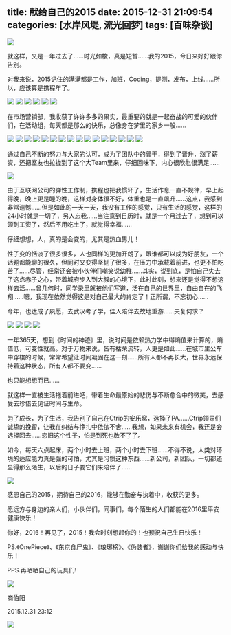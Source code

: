 title: 献给自己的2015
date: 2015-12-31 21:09:54
categories: [水岸风堤, 流光回梦]
tags: [百味杂谈]
---
![](/img/2015/sky.jpg)

就这样，又是一年过去了……时光如梭，真是短暂……我的2015，今日来好好跟你告别。

对我来说，2015记住的满满都是工作，加班，Coding，提测，发布，上线……所以，应该算是携程年了。

![](/img/2015/ctrip_00.jpg)
![](/img/2015/ctrip_01.jpg)
![](/img/2015/ctrip_08.jpg)
![](/img/2015/ctrip_12.jpg)
![](/img/2015/ctrip_21.jpg)
![](/img/2015/ctrip_100.jpg)

在市场营销部，我收获了许许多多的果实，最重要的就是一起奋战的可爱的伙伴们，在活动组，每天都是那么的快乐，总像身在梦里的家乡一般……

![](/img/2015/guys_00.jpg)
![](/img/2015/guys_01.jpg)
![](/img/2015/guys_02.jpg)
![](/img/2015/guys_03.jpg)
![](/img/2015/guys_04.jpg)
![](/img/2015/guys_05.jpg)
![](/img/2015/guys_10.jpg)
![](/img/2015/guys_12.jpg)
![](/img/2015/guys_15.jpg)
![](/img/2015/guys_17.jpg)
![](/img/2015/guys_19.jpg)
![](/img/2015/guys_20.jpg)
![](/img/2015/guys_21.jpg)
![](/img/2015/guys_23.jpg)
![](/img/2015/guys_25.jpg)
![](/img/2015/guys_99.jpg)

通过自己不断的努力与大家的认可，成为了团队中的骨干，得到了晋升，涨了薪资，还把室友也拉拢到了这个大Team里来，仔细回味下，内心很欣慰很满足……

![](/img/2015/works.jpg)

由于互联网公司的弹性工作制，携程也把我惯坏了，生活作息一直不规律，早上起得晚，晚上更是睡的晚，这样对身体很不好，体重也是一直飙升……这点，我感到非常遗憾……但是如此的一天一天，我没有工作的感觉，只有生活的感觉，这样的24小时就是一切了，另人忘我……当注意到日历时，就是一个月过去了，想到可以领到工资了，然后不用吃土了，就觉得幸福……

仔细想想，人，真的是会变的，尤其是热血男儿！

性子变的恬淡了很多很多，人也同样的更加开朗了，跟谁都可以成为好朋友，一个话题都能聊的很久，但同时又变得坚韧了很多，在压力中承载着前进，也更不怕吃苦了……尽管，经常还会被小伙伴们嘲笑说幼稚……其实，说到底，是怕自己失去了这点赤子之心，带着城府步入到大叔的心境下，此时此刻，想来还是觉得不想这样去活……曾几何时，同学录里就被他们写道，活在自己的世界里，自由自在的飞翔……嗯，我现在依然觉得这是对自己最大的肯定了！正所谓，不忘初心……

今年，也达成了夙愿，去武汉考了学，佳人陪伴去故地重游……夫复何求？

![](/img/2015/wuhan_00.jpg)
![](/img/2015/wuhan_01.jpg)
![](/img/2015/wuhan_02.jpg)
![](/img/2015/wuhan_09.jpg)

一年365天，想到《时间的神迹》里，说时间是依赖热力学中得熵值来计算的，熵值低，可变性就高。对于万物来说，皆有枯荣流转，人更是如此……在城市里公车中穿梭的时候，常常希望让时间凝固在这一刻……所有人都不再长大，世界永远保持着这种状态，所有人都不要变……

也只能想想而已……

就这样一直被生活拖着前进吧，带着生命最原始的悲伤与不断愈合中的微笑，去感受去珍惜去见证时间与生命。

为了成长，为了生活，我告别了自己在Ctrip的安乐窝，选择了PA……Ctrip领导们诚挚的挽留，让我在纠结与挣扎中依依不舍……我想，如果未来有机会，我还是会选择回去……恋旧这个性子，怕是到死也改不了了。

如今，每天六点起床，两个小时去上班，两个小时去下班……不得不说，人类对环境的适应能力真是强的可怕，尤其是习惯这种东西……新公司，新团队，一切都还显得那么陌生，以后的日子要它们来陪伴了……

![](/img/2015/pingan_01.jpg)

感恩自己的2015，期待自己的2016，能够在勤奋与执着中，收获的更多。

愿远方与身边的亲人们，小伙伴们，同事们，每个陌生的人们都能在2016里平安健康快乐！

你好，2016！再见了，2015！我会时刻想起你的！也预祝自己生日快乐！

PS.《OnePiece》、《东京食尸鬼》、《琅琊榜》、《伪装者》，谢谢你们给我的感动与快乐！

PPS.再晒晒自己的玩具们!

![](/img/2015/shouban_07.jpg)

商伯阳

2015.12.31 23:12

![](/img/2015/icon.jpg)
